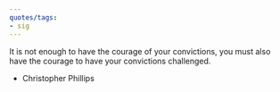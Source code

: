 ```yaml
---
quotes/tags:
- sig
---
```




It is not enough to have the courage of your convictions, you must also have the courage to have your convictions challenged.

- Christopher Phillips